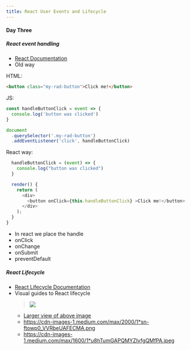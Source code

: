 ```yaml
---
title: React User Events and Lifecycle
---
```


#### Day Three

##### React event handling

- [React Documentation](https://reactjs.org/docs/handling-events.html)
- Old way

HTML:

```html
<button class="my-rad-button">Click me!</button>
```

JS:

```javascript
const handleButtonClick = event => {
  console.log('button was clicked')
}

document
  .querySelector('.my-rad-button')
  .addEventListener('click', handleButtonClick)
```

React way:

```javascript
  handleButtonClick = (event) => {
    console.log("button was clicked")
  }

  render() {
    return (
      <div>
        <button onClick={this.handleButtonClick} >Click me!</button>
      </div>
    );
  }
}
```

- In react we place the handle
- onClick
- onChange
- onSubmit
- preventDefault

##### React Lifecycle

- [React Lifecycle Documentation](https://reactjs.org/docs/state-and-lifecycle.html)
- Visual guides to React lifecycle
  > ![](https://pbs.twimg.com/media/DZ-97vzW4AAbcZj.jpg:small)
  - [Larger view of above image](https://pbs.twimg.com/media/DZ-97vzW4AAbcZj.jpg:large)
  - https://cdn-images-1.medium.com/max/2000/1*sn-ftowp0_VVRbeUAFECMA.png
  - https://cdn-images-1.medium.com/max/1600/1*u8hTumGAPQMYZIvfgQMfPA.jpeg
